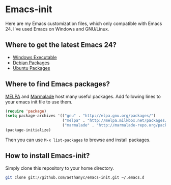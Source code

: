 # Emacs-init #
Here are my Emacs customization files, which only compatible with Emacs 24. I've used Emacs on Windows and GNU/Linux.

## Where to get the latest Emacs 24? ##

* [Windows Executable][]
* [Debian Packages][]
* [Ubuntu Packages][]

## Where to find Emacs packages? ##

[MELPA][] and [Marmalade][] host many useful packages. Add following lines to your emacs init file to use them.

```lisp
(require 'package)
(setq package-archives '(("gnu" . "http://elpa.gnu.org/packages/")
                         ("melpa" . "http://melpa.milkbox.net/packages/")
                         ("marmalade" . "http://marmalade-repo.org/packages/")))
(package-initialize)
```

Then you can use `M-x list-packages` to browse and install packages.

## How to install Emacs-init? ##
Simply clone this repository to your home directory.

```bash
git clone git://github.com/aethanyc/emacs-init.git ~/.emacs.d
```

[Windows Executable]: http://ftp.gnu.org/gnu/emacs/windows/
[Debian Packages]: http://emacs.naquadah.org/
[Ubuntu Packages]: https://launchpad.net/~cassou/+archive/emacs
[MELPA]: http://melpa.milkbox.net/
[Marmalade]: http://marmalade-repo.org/
